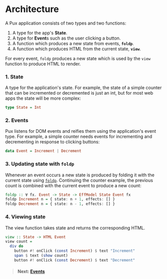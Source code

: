# Architecture

A Pux application consists of two types and two functions:

1. A type for the app's **State**.
2. A type for **Event**s such as the user clicking a button.
3. A function which produces a new state from events, **`foldp`**.
4. A function which produces HTML from the current state, **`view`**.

For every event, `foldp` produces a new state which is used by the `view`
function to produce HTML to render.

### 1. State

A type for the application's state. For example, the state of a simple counter
that can be incremented or decremented is just an int, but for most web apps the
state will be more complex:

```purescript
type State = Int
```

### 2. Events

Pux listens for DOM events and reifies them using the application's event type.
For example, a simple counter needs events for incrementing and decrementing in
response to clicking buttons:

```purescript
data Event = Increment | Decrement
```

### 3. Updating state with `foldp`

Whenever an event occurs a new state is produced by folding it with the current
state using [`foldp`](/docs/events#Folding_over_the_past_with_foldp). Continuing
the counter example, the previous count is combined with the current event to
produce a new count:

```purescript
foldp :: ∀ fx. Event -> State -> EffModel State Event fx
foldp Increment n = { state: n + 1, effects: [] }
foldp Decrement n = { state: n - 1, effects: [] }
```

### 4. Viewing state

The view function takes state and returns the corresponding HTML.

```purescript
view :: State -> HTML Event
view count =
  div do
    button #! onClick (const Increment) $ text "Increment"
    span $ text (show count)
    button #! onClick (const Decrement) $ text "Decrement"
```

> #### Next: [Events](/docs/events)
